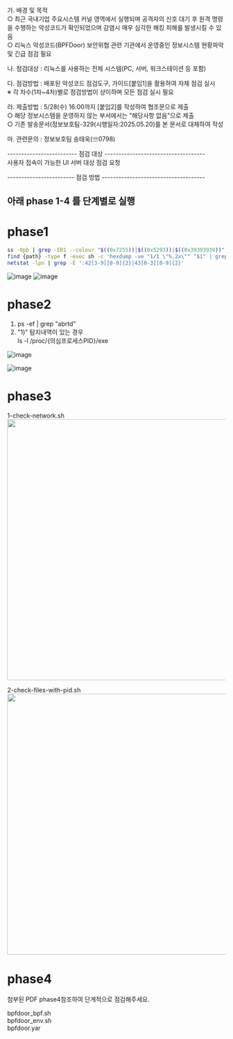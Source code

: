   가. 배경 및 목적  
    ○ 최근 국내기업 주요시스템 커널 영역에서 실행되며 공격자의 신호 대기 후 원격 명령을 수행하는 악성코드가 확인되었으며 감염시 매우 심각한 해킹 피해를 발생시킬 수 있음  
    ○ 리눅스 악성코드(BPFDoor) 보안위협 관련 기관에서 운영중인 정보시스템 현황파악 및 긴급 점검 필요  
    
  나. 점검대상 : 리눅스를 사용하는 전체 시스템(PC, 서버, 워크스테이션 등 포함)  
  
  다. 점검방법 : 배포된 악성코드 점검도구, 가이드[붙임1]을 활용하여 자체 점검 실시  
    ※ 각 차수(1차~4차)별로 점검방법이 상이하며 모든 점검 실시 필요  
    
  라. 제출방법 : 5/28(수) 16:00까지 [붙임2]를 작성하여 협조문으로 제출  
    ○ 해당 정보시스템을 운영하지 않는 부서에서는 "해당사항 없음"으로 제출  
    ○ 기존 발송문서(정보보호팀-329(시행일자:2025.05.20)를 본 문서로 대체하여 작성  
    
  마. 관련문의 : 정보보호팀 송태욱(☏0798)

------------------------- 점검 대상 ------------------------------------  
사용자 접속이 가능한 UI 서버 대상 점검 요청

 ------------------------ 점검 방법 -------------------------------------
## 아래 phase 1-4 를 단계별로 실행

# phase1
```bash
ss -0pb | grep -EB1 --colour "$((0x7255))|$((0x5293))|$((0x39393939))"
find {path} -type f -exec sh -c 'hexdump -ve "1/1 \"%.2x\"" "$1" | grep -q "c6459049c6459135c645922ac6459341c6459459c6459562" && echo "$1"' _ {} \;
netstat -lpn | grep -E ':42[3-9][0-9]{2}|43[0-3][0-9]{2}'
```

![image](https://github.com/user-attachments/assets/4bb476e4-f21f-4def-823a-6e4f361fd7d3)
![image](https://github.com/user-attachments/assets/a10d167c-1c62-4e91-b8c0-1b42cb8319ac)

# phase2
1) ps -ef | grep "abrtd"
2) "1)" 탐지내역이 있는 경우  
   ls -l /proc/{의심프로세스PID}/exe
   
![image](https://github.com/user-attachments/assets/4f6cd3af-92a8-404a-80af-d8da8fcce998)

![image](https://github.com/user-attachments/assets/48c48bf3-3aa3-471e-a4be-25b1bc9d0176)

# phase3 
1-check-network.sh  
<img src="https://github.com/user-attachments/assets/9bcc7e24-cb30-47a7-9500-0524a77b8a7d" style="width:600px;">  

2-check-files-with-pid.sh  
<img src="https://github.com/user-attachments/assets/7a161c80-84db-45ad-9e8f-ccd8ea2eaa42" style="width:600px;">

# phase4
첨부된 PDF phase4참조하여 단계적으로 점검해주세요.

bpfdoor_bpf.sh  
bpfdoor_env.sh  
bpfdoor.yar


